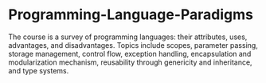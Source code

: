 ﻿# Programming-Language-Paradigms
The course is a survey of programming languages: their attributes, uses, advantages, and disadvantages.
Topics include scopes, parameter passing, storage management, control flow, exception handling, encapsulation 
and modularization mechanism, reusability through genericity and inheritance, and type systems.
